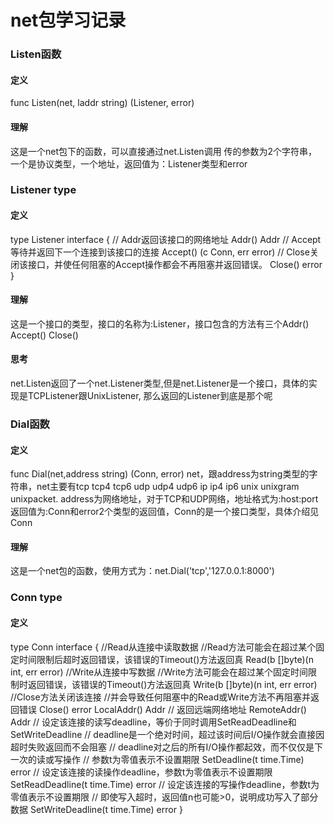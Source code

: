 # net包学习记录
### Listen函数 
#### 定义
func Listen(net, laddr string) (Listener, error)
#### 理解
这是一个net包下的函数，可以直接通过net.Listen调用
传的参数为2个字符串，一个是协议类型，一个地址，返回值为：Listener类型和error

### Listener type
#### 定义
type Listener interface {
    // Addr返回该接口的网络地址
    Addr() Addr
    // Accept等待并返回下一个连接到该接口的连接
    Accept() (c Conn, err error)
    // Close关闭该接口，并使任何阻塞的Accept操作都会不再阻塞并返回错误。
    Close() error
}
#### 理解
这是一个接口的类型，接口的名称为:Listener，接口包含的方法有三个Addr() Accept() Close()

#### 思考 
net.Listen返回了一个net.Listener类型,但是net.Listener是一个接口，具体的实现是TCPListener跟UnixListener,
那么返回的Listener到底是那个呢

### Dial函数
#### 定义
func Dial(net,address string) (Conn, error)
net，跟address为string类型的字符串，net主要有tcp tcp4 tcp6 udp udp4
udp6 ip ip4 ip6 unix unixgram unixpacket.
address为网络地址，对于TCP和UDP网络，地址格式为:host:port
返回值为:Conn和error2个类型的返回值，Conn的是一个接口类型，具体介绍见Conn

#### 理解
这是一个net包的函数，使用方式为：net.Dial('tcp','127.0.0.1:8000')

### Conn type
#### 定义
type Conn interface {
    //Read从连接中读取数据
    //Read方法可能会在超过某个固定时间限制后超时返回错误，该错误的Timeout()方法返回真
    Read(b []byte)(n int, err error)
    //Write从连接中写数据
    //Write方法可能会在超过某个固定时间限制时返回错误，该错误的Timeout()方法返回真
    Write(b []byte)(n int, err error)
    //Close方法关闭该连接
    //并会导致任何阻塞中的Read或Write方法不再阻塞并返回错误
    Close() error
    LocalAddr() Addr
    // 返回远端网络地址
    RemoteAddr() Addr
    // 设定该连接的读写deadline，等价于同时调用SetReadDeadline和SetWriteDeadline
    // deadline是一个绝对时间，超过该时间后I/O操作就会直接因超时失败返回而不会阻塞
    // deadline对之后的所有I/O操作都起效，而不仅仅是下一次的读或写操作
    // 参数t为零值表示不设置期限
    SetDeadline(t time.Time) error
    // 设定该连接的读操作deadline，参数t为零值表示不设置期限
    SetReadDeadline(t time.Time) error
    // 设定该连接的写操作deadline，参数t为零值表示不设置期限
    // 即使写入超时，返回值n也可能>0，说明成功写入了部分数据
    SetWriteDeadline(t time.Time) error
}
